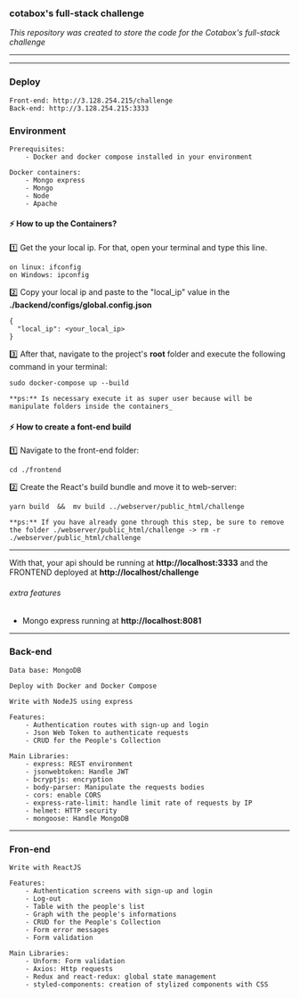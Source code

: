 ### cotabox's full-stack challenge

_This repository was created to store the code for the Cotabox's full-stack challenge_

---

---

### Deploy

    Front-end: http://3.128.254.215/challenge
    Back-end: http://3.128.254.215:3333

### Environment

    Prerequisites:
    	- Docker and docker compose installed in your environment

    Docker containers:
    	- Mongo express
    	- Mongo
    	- Node
    	- Apache

#### :zap: **How to up the Containers?**

:one: Get the your local ip. For that, open your terminal and type this line.

    on linux: ifconfig
    on Windows: ipconfig

:two: Copy your local ip and paste to the "local_ip" value in the **./backend/configs/global.config.json**

    {
      "local_ip": <your_local_ip>
    }

:three: After that, navigate to the project's **root** folder and execute the following command in your terminal:

    sudo docker-compose up --build

    **ps:** Is necessary execute it as super user because will be manipulate folders inside the containers_

#### :zap: **How to create a font-end build**

:one: Navigate to the front-end folder:

    cd ./frontend

:two: Create the React's build bundle and move it to web-server:

    yarn build  &&  mv build ../webserver/public_html/challenge

    **ps:** If you have already gone through this step, be sure to remove the folder ./webserver/public_html/challenge -> rm -r ./webserver/public_html/challenge

---

With that, your api should be running at **http://localhost:3333** and the FRONTEND deployed at **http://localhost/challenge**

###### _extra features_

- Mongo express running at **http://localhost:8081**

---

### Back-end

    Data base: MongoDB

    Deploy with Docker and Docker Compose

    Write with NodeJS using express

    Features:
    	- Authentication routes with sign-up and login
    	- Json Web Token to authenticate requests
    	- CRUD for the People's Collection

    Main Libraries:
    	- express: REST environment
    	- jsonwebtoken: Handle JWT
    	- bcryptjs: encryption
    	- body-parser: Manipulate the requests bodies
    	- cors: enable CORS
    	- express-rate-limit: handle limit rate of requests by IP
    	- helmet: HTTP security
    	- mongoose: Handle MongoDB

---

### Fron-end

    Write with ReactJS

    Features:
    	- Authentication screens with sign-up and login
    	- Log-out
    	- Table with the people's list
    	- Graph with the people's informations
    	- CRUD for the People's Collection
    	- Form error messages
    	- Form validation

    Main Libraries:
    	- Unform: Form validation
    	- Axios: Http requests
    	- Redux and react-redux: global state management
    	- styled-components: creation of stylized components with CSS
